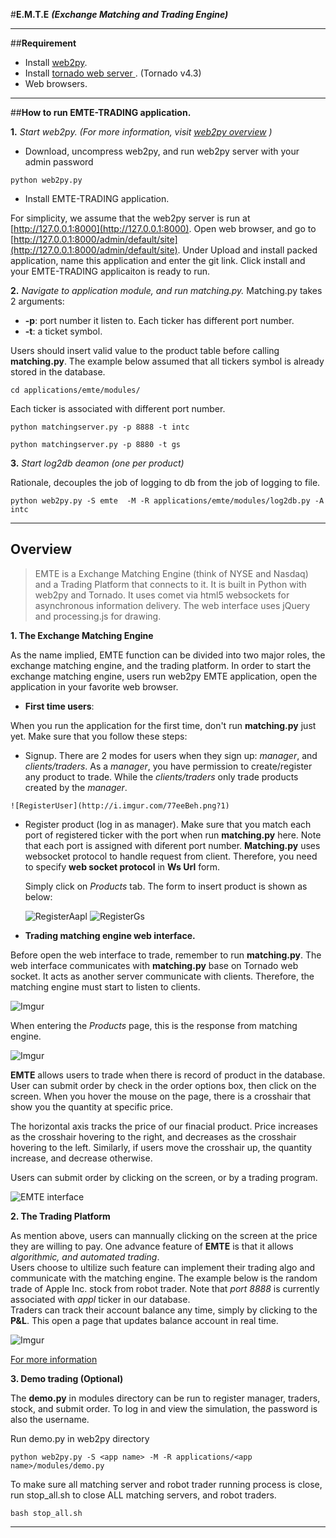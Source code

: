 

#**E.M.T.E**
__*(Exchange Matching and Trading Engine)*__
- - -

##**Requirement**
 - Install [web2py](http://www.web2py.com/).
 - Install [tornado web server ](http://www.tornadoweb.org/en/stable/). (Tornado v4.3)
 -  Web browsers.

---

##**How to run EMTE-TRADING application.**

**1.** *Start web2py. (For more information, visit [web2py overview](http://web2py.com/books/default/chapter/29/03/overview) )*
  * Download, uncompress web2py, and run web2py server with your admin password
  ```
  python web2py.py
  ```
  * Install EMTE-TRADING application.

  For simplicity, we assume that the web2py server is run at [http://127.0.0.1:8000](http://127.0.0.1:8000). Open web browser, and go to [http://127.0.0.1:8000/admin/default/site](http://127.0.0.1:8000/admin/default/site). Under Upload and install packed application, name this application and enter the git link. Click install and your EMTE-TRADING applicaiton is ready to run.

**2.** *Navigate to application module, and run matching.py.*
  Matching.py takes 2 arguments:
  * **-p**:  port number it listen to. Each ticker has different port number.
  *  **-t**: a ticket symbol.

  Users should insert valid value to the product table before calling **matching.py**.
  The example below assumed that all tickers symbol is already stored in the database.

  ```
  cd applications/emte/modules/
  ```

  Each ticker is associated with different port number.

  ```
  python matchingserver.py -p 8888 -t intc
  ```
  ```
  python matchingserver.py -p 8880 -t gs
  ```

**3.** *Start  log2db deamon (one per product)*

  Rationale, decouples the job of logging to db from the job of logging to file.


  ```
  python web2py.py -S emte  -M -R applications/emte/modules/log2db.py -A intc
  ```
- - -

##  **Overview**
  > EMTE is a Exchange Matching Engine (think of NYSE and Nasdaq) and a Trading Platform that connects to it. It is built in Python with web2py and Tornado. It uses comet via html5 websockets for asynchronous information delivery. The web interface uses jQuery and processing.js for drawing.

**1. The Exchange Matching Engine**

 As the name implied, EMTE function can be divided into two major roles, the exchange  matching engine, and the trading platform. In order to start the exchange matching engine, users run web2py EMTE application, open the application in your favorite web browser.

 * **First time users**:

 When you run the application for the first time, don't run **matching.py** just yet. Make sure that you follow these steps:

   *  Signup. There are 2 modes for users when they sign up: *manager*, and *clients/traders*. As a *manager*, you have permission to create/register any product to trade. While the *clients/traders* only trade products created by the *manager*.

    ![RegisterUser](http://i.imgur.com/77eeBeh.png?1)


   * Register product (log in as manager). Make sure that you match each port of registered ticker with the port when run **matching.py** here. Note that each port is assigned with diferent port number. **Matching.py** uses websocket protocol to handle request from client. Therefore, you need to specify **web socket protocol** in **Ws Url** form.

     Simply click on  *Products* tab. The form to insert product is shown as below:

     ![RegisterAapl](http://i.imgur.com/rxRBrUH.png?1)      ![RegisterGs](http://i.imgur.com/vNjesGH.png?1)


 * **Trading matching engine web interface.**

 Before open the web interface  to trade, remember to run **matching.py**. The web interface communicates with **matching.py** base on Tornado web socket. It acts as another server communicate with clients. Therefore, the matching engine must start to listen to clients.

 ![Imgur](http://i.imgur.com/djIePYN.png?1)

 When entering the *Products* page, this is the response from matching engine.

 ![Imgur](http://i.imgur.com/QZptWt6.png?1)

 **EMTE** allows users to trade when there is record of product in the database.  
 User can submit order by check in the order options box, then click on the screen. When you hover the mouse on the page, there is a crosshair that show you the quantity at specific price.

 The horizontal axis tracks the price of our finacial product. Price increases as the crosshair hovering to the right, and decreases as the crosshair hovering to the left. Similarly, if users move the crosshair up, the quantity increase, and decrease otherwise.

 Users can submit order by clicking on the screen, or by a trading program.

  ![EMTE interface](http://i.imgur.com/3PBoBuF.png?1)


**2. The Trading Platform**

 As mention above, users can mannually clicking on the screen at the price they are willing to pay. One advance feature of **EMTE** is that it allows *algorithmic, and automated trading*.  
 Users choose to ultilize such feature can implement their trading algo and communicate with the matching engine. The example below is the random trade of Apple Inc. stock from robot trader. Note that *port 8888* is currently associated with *appl* ticker in our database.  
 Traders can track their account balance any time, simply by clicking to the **P&L**. This open a page that updates balance account in real time.

 ![Imgur](http://i.imgur.com/uOzKZvF.png?1)

 [For more information](https://vimeo.com/18282084)

**3. Demo trading (Optional)**

The **demo.py** in  modules directory can be run to register manager, traders, stock, and submit order. To log in and view the simulation, the password is also the username.

Run demo.py in web2py directory

```
python web2py.py -S <app name> -M -R applications/<app name>/modules/demo.py
```

To make sure all matching server and robot trader running process is close,
run stop_all.sh to close ALL matching servers, and robot traders.

```
bash stop_all.sh
```
- - -
